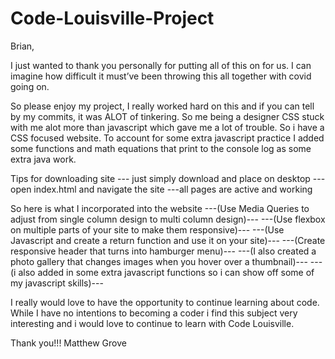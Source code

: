 # Code-Louisville-Project

Brian,

I just wanted to thank you personally for putting all of this on for us. I can imagine how difficult it must’ve been throwing this all together with covid going on. 

So please enjoy my project, I really worked hard on this and if you can tell by my commits, it was ALOT of tinkering. So me being a designer CSS stuck with me alot more than javascript which gave me a lot of trouble. So i have a CSS focused website. To account for some extra javascript practice I added some functions and math equations that print to the console log as some extra java work.

Tips for downloading site
--- just simply download and place on desktop
---open index.html and navigate the site
---all pages are active and working


So here is what I incorporated into the website
---(Use Media Queries to adjust from single column design to multi column design)---
---(Use flexbox on multiple parts of your site to make them responsive)---
---(Use Javascript and create a return function and use it on your site)---
---(Create responsive header that turns into hamburger menu)---
---(I also created a photo gallery that changes images when you hover over a thumbnail)---
---(i also added in some extra javascript functions so i can show off some of my javascript skills)---

I really would love to have the opportunity to continue learning about code. While I have no intentions to becoming a coder i find this subject very interesting and i would love to continue to learn with Code Louisville.

Thank you!!!
Matthew Grove


